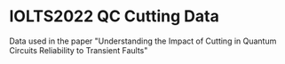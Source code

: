 # IOLTS2022 QC Cutting Data
Data used in the paper "Understanding the Impact of Cutting in Quantum Circuits Reliability to Transient Faults"
